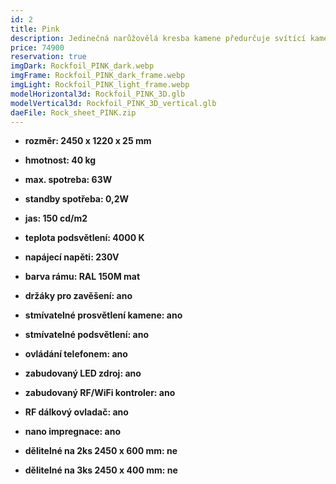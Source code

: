 ```yaml
---
id: 2
title: Pink
description: Jedinečná narůžovělá kresba kamene předurčuje svítící kamennou desku PINK k osvětlení tmavých, ale i světlých prostor, kde je její svit výrazný i za denního světla. 
price: 74900
reservation: true
imgDark: Rockfoil_PINK_dark.webp
imgFrame: Rockfoil_PINK_dark_frame.webp
imgLight: Rockfoil_PINK_light_frame.webp
modelHorizontal3d: Rockfoil_PINK_3D.glb
modelVertical3d: Rockfoil_PINK_3D_vertical.glb
daeFile: Rock_sheet_PINK.zip
---
```

- **rozměr: 2450 x 1220 x 25 mm**
- **hmotnost: 40 kg**
- **max. spotreba: 63W**
- **standby spotřeba: 0,2W**
- **jas: 150 cd/m2**
- **teplota podsvětlení: 4000 K**
- **napájecí napěti: 230V**
- **barva rámu: RAL 150M mat**

- **držáky pro zavěšení: ano**
- **stmívatelné prosvětlení kamene: ano**
- **stmívatelné podsvětlení: ano**
- **ovládání telefonem: ano**
- **zabudovaný LED zdroj: ano**
- **zabudovaný RF/WiFi kontroler: ano**
- **RF dálkový ovladač: ano**
- **nano impregnace: ano**
- **dělitelné na 2ks 2450 x 600 mm: ne**
- **dělitelné na 3ks 2450 x 400 mm: ne**